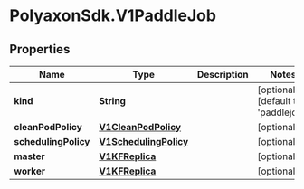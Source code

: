 # PolyaxonSdk.V1PaddleJob

## Properties

Name | Type | Description | Notes
------------ | ------------- | ------------- | -------------
**kind** | **String** |  | [optional] [default to &#39;paddlejob&#39;]
**cleanPodPolicy** | [**V1CleanPodPolicy**](V1CleanPodPolicy.md) |  | [optional] 
**schedulingPolicy** | [**V1SchedulingPolicy**](V1SchedulingPolicy.md) |  | [optional] 
**master** | [**V1KFReplica**](V1KFReplica.md) |  | [optional] 
**worker** | [**V1KFReplica**](V1KFReplica.md) |  | [optional] 


